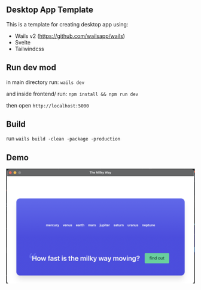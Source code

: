 ## Desktop App Template
This is a template for creating desktop app using:
  - Wails v2 (https://github.com/wailsapp/wails)
  - Svelte
  - Tailwindcss


## Run dev mod
in main directory run:
`wails dev`

and inside frontend/ run:
`npm install && npm run dev`

then open `http://localhost:5000`

## Build
run `wails build -clean -package -production`

## Demo
![alt text](./demo_app.png "Awesome Wails App")
